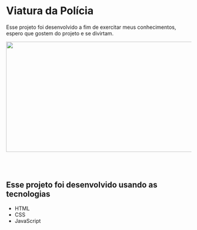 # Viatura da Polícia

Esse projeto foi desenvolvido a fim de exercitar meus conhecimentos, espero que gostem do projeto e se divirtam. 

<p align="center">
      <img src="./Assets/img/viatura-da-policia.gif" width="600" height="300">
<p align="center">
 
 <br>
 <br>
 <h2> Esse projeto foi desenvolvido usando as tecnologias </h2>
 
 * HTML
 * CSS
 *  JavaScript
